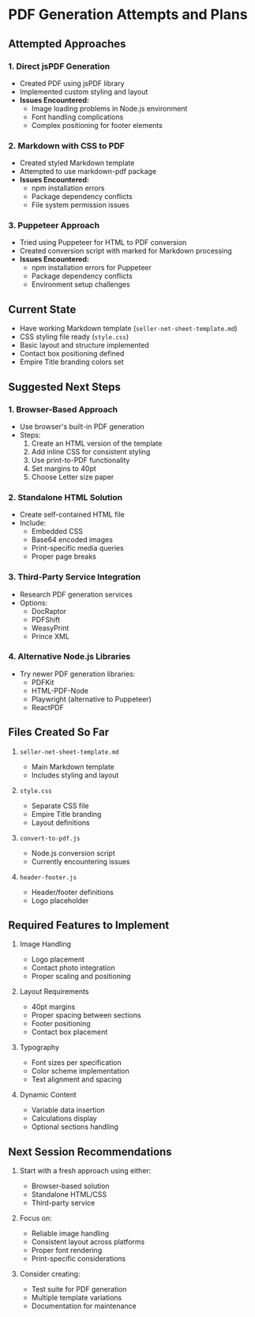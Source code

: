 # PDF Generation Attempts and Plans

## Attempted Approaches

### 1. Direct jsPDF Generation
- Created PDF using jsPDF library
- Implemented custom styling and layout
- **Issues Encountered:**
  - Image loading problems in Node.js environment
  - Font handling complications
  - Complex positioning for footer elements

### 2. Markdown with CSS to PDF
- Created styled Markdown template
- Attempted to use markdown-pdf package
- **Issues Encountered:**
  - npm installation errors
  - Package dependency conflicts
  - File system permission issues

### 3. Puppeteer Approach
- Tried using Puppeteer for HTML to PDF conversion
- Created conversion script with marked for Markdown processing
- **Issues Encountered:**
  - npm installation errors for Puppeteer
  - Package dependency conflicts
  - Environment setup challenges

## Current State
- Have working Markdown template (`seller-net-sheet-template.md`)
- CSS styling file ready (`style.css`)
- Basic layout and structure implemented
- Contact box positioning defined
- Empire Title branding colors set

## Suggested Next Steps

### 1. Browser-Based Approach
- Use browser's built-in PDF generation
- Steps:
  1. Create an HTML version of the template
  2. Add inline CSS for consistent styling
  3. Use print-to-PDF functionality
  4. Set margins to 40pt
  5. Choose Letter size paper

### 2. Standalone HTML Solution
- Create self-contained HTML file
- Include:
  - Embedded CSS
  - Base64 encoded images
  - Print-specific media queries
  - Proper page breaks

### 3. Third-Party Service Integration
- Research PDF generation services
- Options:
  - DocRaptor
  - PDFShift
  - WeasyPrint
  - Prince XML

### 4. Alternative Node.js Libraries
- Try newer PDF generation libraries:
  - PDFKit
  - HTML-PDF-Node
  - Playwright (alternative to Puppeteer)
  - ReactPDF

## Files Created So Far

1. `seller-net-sheet-template.md`
   - Main Markdown template
   - Includes styling and layout

2. `style.css`
   - Separate CSS file
   - Empire Title branding
   - Layout definitions

3. `convert-to-pdf.js`
   - Node.js conversion script
   - Currently encountering issues

4. `header-footer.js`
   - Header/footer definitions
   - Logo placeholder

## Required Features to Implement

1. Image Handling
   - Logo placement
   - Contact photo integration
   - Proper scaling and positioning

2. Layout Requirements
   - 40pt margins
   - Proper spacing between sections
   - Footer positioning
   - Contact box placement

3. Typography
   - Font sizes per specification
   - Color scheme implementation
   - Text alignment and spacing

4. Dynamic Content
   - Variable data insertion
   - Calculations display
   - Optional sections handling

## Next Session Recommendations

1. Start with a fresh approach using either:
   - Browser-based solution
   - Standalone HTML/CSS
   - Third-party service

2. Focus on:
   - Reliable image handling
   - Consistent layout across platforms
   - Proper font rendering
   - Print-specific considerations

3. Consider creating:
   - Test suite for PDF generation
   - Multiple template variations
   - Documentation for maintenance
